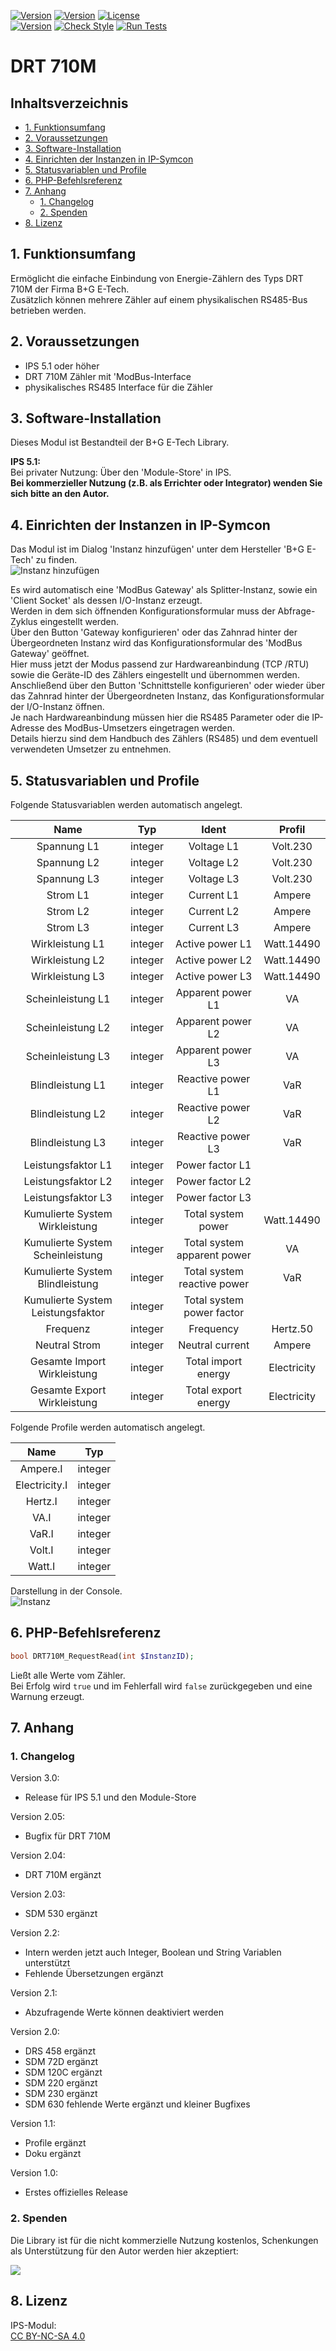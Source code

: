 [![Version](https://img.shields.io/badge/Symcon-PHPModul-red.svg)](https://www.symcon.de/service/dokumentation/entwicklerbereich/sdk-tools/sdk-php/)
[![Version](https://img.shields.io/badge/Modul%20Version-3.00-blue.svg)]()
[![License](https://img.shields.io/badge/License-CC%20BY--NC--SA%204.0-green.svg)](https://creativecommons.org/licenses/by-nc-sa/4.0/)  
[![Version](https://img.shields.io/badge/Symcon%20Version-5.1%20%3E-green.svg)](https://www.symcon.de/forum/threads/30857-IP-Symcon-5-1-%28Stable%29-Changelog)
[![Check Style](https://github.com/Nall-chan/BGETech/workflows/Check%20Style/badge.svg)](https://github.com/Nall-chan/BGETech/actions) 
[![Run Tests](https://github.com/Nall-chan/BGETech/workflows/Run%20Tests/badge.svg)](https://github.com/Nall-chan/BGETech/actions)  


# DRT 710M

## Inhaltsverzeichnis <!-- omit in toc -->

- [1. Funktionsumfang](#1-funktionsumfang)
- [2. Voraussetzungen](#2-voraussetzungen)
- [3. Software-Installation](#3-software-installation)
- [4. Einrichten der Instanzen in IP-Symcon](#4-einrichten-der-instanzen-in-ip-symcon)
- [5. Statusvariablen und Profile](#5-statusvariablen-und-profile)
- [6. PHP-Befehlsreferenz](#6-php-befehlsreferenz)
- [7. Anhang](#7-anhang)
  - [1. Changelog](#1-changelog)
  - [2. Spenden](#2-spenden)
- [8. Lizenz](#8-lizenz)

## 1. Funktionsumfang

Ermöglicht die einfache Einbindung von Energie-Zählern des Typs DRT 710M der Firma B+G E-Tech.  
Zusätzlich können mehrere Zähler auf einem physikalischen RS485-Bus betrieben werden.  

## 2. Voraussetzungen

 - IPS 5.1 oder höher  
 - DRT 710M Zähler mit 'ModBus-Interface 
 - physikalisches RS485 Interface für die Zähler  

## 3. Software-Installation

Dieses Modul ist Bestandteil der B+G E-Tech Library.

**IPS 5.1:**  
   Bei privater Nutzung:
     Über den 'Module-Store' in IPS.  
   **Bei kommerzieller Nutzung (z.B. als Errichter oder Integrator) wenden Sie sich bitte an den Autor.**  

## 4. Einrichten der Instanzen in IP-Symcon

Das Modul ist im Dialog 'Instanz hinzufügen' unter dem Hersteller 'B+G E-Tech' zu finden.  
![Instanz hinzufügen](../imgs/add1.png)  

Es wird automatisch eine 'ModBus Gateway' als Splitter-Instanz, sowie ein 'Client Socket' als dessen I/O-Instanz erzeugt.  
Werden in dem sich öffnenden Konfigurationsformular muss der Abfrage-Zyklus eingestellt werden.  
Über den Button 'Gateway konfigurieren' oder das Zahnrad hinter der Übergeordneten Instanz wird das Konfigurationsformular des 'ModBus Gateway' geöffnet.  
Hier muss jetzt der Modus passend zur Hardwareanbindung (TCP /RTU) sowie die Geräte-ID des Zählers eingestellt und übernommen werden.  
Anschließend über den Button 'Schnittstelle konfigurieren' oder wieder über das Zahnrad hinter der Übergeordneten Instanz, das Konfigurationsformular der I/O-Instanz öffnen.  
Je nach Hardwareanbindung müssen hier die RS485 Parameter oder die IP-Adresse des ModBus-Umsetzers eingetragen werden.  
Details hierzu sind dem Handbuch des Zählers (RS485) und dem eventuell verwendeten Umsetzer zu entnehmen.  

## 5. Statusvariablen und Profile

Folgende Statusvariablen werden automatisch angelegt.  

| Name                                              | Typ     | Ident                                      | Profil       |
| :-----------------------------------------------: | :-----: | :----------------------------------------: | :----------: |
| Spannung L1                                       | integer | Voltage L1                                 | Volt.230     |
| Spannung L2                                       | integer | Voltage L2                                 | Volt.230     |
| Spannung L3                                       | integer | Voltage L3                                 | Volt.230     |
| Strom L1                                          | integer | Current L1                                 | Ampere       |
| Strom L2                                          | integer | Current L2                                 | Ampere       |
| Strom L3                                          | integer | Current L3                                 | Ampere       |
| Wirkleistung L1                                   | integer | Active power L1                            | Watt.14490   |
| Wirkleistung L2                                   | integer | Active power L2                            | Watt.14490   |
| Wirkleistung L3                                   | integer | Active power L3                            | Watt.14490   |
| Scheinleistung L1                                 | integer | Apparent power L1                          | VA           |
| Scheinleistung L2                                 | integer | Apparent power L2                          | VA           |
| Scheinleistung L3                                 | integer | Apparent power L3                          | VA           |
| Blindleistung L1                                  | integer | Reactive power L1                          | VaR          |
| Blindleistung L2                                  | integer | Reactive power L2                          | VaR          |
| Blindleistung L3                                  | integer | Reactive power L3                          | VaR          |
| Leistungsfaktor L1                                | integer | Power factor L1                            |              |
| Leistungsfaktor L2                                | integer | Power factor L2                            |              |
| Leistungsfaktor L3                                | integer | Power factor L3                            |              |
| Kumulierte System Wirkleistung                    | integer | Total system power                         | Watt.14490   |
| Kumulierte System Scheinleistung                  | integer | Total system apparent power                | VA           |
| Kumulierte System Blindleistung                   | integer | Total system reactive power                | VaR          |
| Kumulierte System Leistungsfaktor                 | integer | Total system power factor                  |              |
| Frequenz                                          | integer | Frequency                                  | Hertz.50     |
| Neutral Strom                                     | integer | Neutral current                            | Ampere       |
| Gesamte Import Wirkleistung                       | integer | Total import energy                        | Electricity  |
| Gesamte Export Wirkleistung                       | integer | Total export energy                        | Electricity  |

Folgende Profile werden automatisch angelegt.  

| Name          | Typ     |
| :-----------: | :-----: |
| Ampere.I      | integer |
| Electricity.I | integer |
| Hertz.I       | integer |
| VA.I          | integer |
| VaR.I         | integer |
| Volt.I        | integer |
| Watt.I        | integer |


Darstellung in der Console.  
![Instanz](../imgs/DRT710M.png) 

## 6. PHP-Befehlsreferenz

```php
bool DRT710M_RequestRead(int $InstanzID);
```
Ließt alle Werte vom Zähler.  
Bei Erfolg wird `true` und im Fehlerfall wird `false` zurückgegeben und eine Warnung erzeugt.  


## 7. Anhang

### 1. Changelog

Version 3.0:  
 - Release für IPS 5.1 und den Module-Store  

Version 2.05:  
 - Bugfix für DRT 710M  

Version 2.04:  
 - DRT 710M ergänzt  

Version 2.03:  
 - SDM 530 ergänzt  

Version 2.2:  
 - Intern werden jetzt auch Integer, Boolean und String Variablen unterstützt  
 - Fehlende Übersetzungen ergänzt  

Version 2.1:  
 - Abzufragende Werte können deaktiviert werden  

Version 2.0:  
 - DRS 458 ergänzt  
 - SDM 72D ergänzt  
 - SDM 120C ergänzt  
 - SDM 220 ergänzt  
 - SDM 230 ergänzt  
 - SDM 630 fehlende Werte ergänzt und kleiner Bugfixes  

Version 1.1:  
 - Profile ergänzt  
 - Doku ergänzt  

Version 1.0:  
 - Erstes offizielles Release  

### 2. Spenden  
  
  Die Library ist für die nicht kommerzielle Nutzung kostenlos, Schenkungen als Unterstützung für den Autor werden hier akzeptiert:  

<a href="https://www.paypal.com/cgi-bin/webscr?cmd=_s-xclick&hosted_button_id=G2SLW2MEMQZH2" target="_blank"><img src="https://www.paypalobjects.com/de_DE/DE/i/btn/btn_donate_LG.gif" border="0" /></a>

## 8. Lizenz

  IPS-Modul:  
  [CC BY-NC-SA 4.0](https://creativecommons.org/licenses/by-nc-sa/4.0/)  
 
